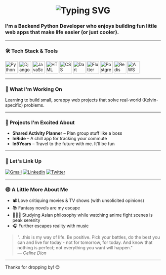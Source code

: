 <h1 align="center">
  <img src="https://readme-typing-svg.herokuapp.com?font=Caveat&weight=500&size=26&pause=1000&color=58A6FF&center=true&vCenter=true&width=435&lines=Hi%2C+I'm+Kelvin+%F0%9F%91%8B" alt="Typing SVG" />
</h1>

### I'm a Backend Python Developer who enjoys building fun little web apps that make life easier (or just cooler).

---

### 🛠️ Tech Stack & Tools

<p align="left">
  <img src="https://cdn.jsdelivr.net/gh/devicons/devicon/icons/python/python-original.svg" alt="Python" width="40" height="40"/>
  <img src="https://cdn.jsdelivr.net/gh/devicons/devicon/icons/django/django-plain.svg" alt="Django" width="40" height="40"/>
  <img src="https://cdn.jsdelivr.net/gh/devicons/devicon/icons/javascript/javascript-original.svg" alt="JavaScript" width="40" height="40"/>
  <img src="https://cdn.jsdelivr.net/gh/devicons/devicon/icons/html5/html5-original.svg" alt="HTML" width="40" height="40"/>
  <img src="https://cdn.jsdelivr.net/gh/devicons/devicon/icons/css3/css3-original.svg" alt="CSS" width="40" height="40"/>
  <img src="https://cdn.jsdelivr.net/gh/devicons/devicon/icons/dart/dart-original.svg" alt="Dart" width="40" height="40"/>
  <img src="https://cdn.jsdelivr.net/gh/devicons/devicon/icons/flutter/flutter-original.svg" alt="Flutter" width="40" height="40"/>
  <img src="https://cdn.jsdelivr.net/gh/devicons/devicon/icons/postgresql/postgresql-original.svg" alt="PostgreSQL" width="40" height="40"/>
  <img src="https://cdn.jsdelivr.net/gh/devicons/devicon/icons/redis/redis-original.svg" alt="Redis" width="40" height="40"/>
  <img src="https://cdn.jsdelivr.net/gh/devicons/devicon/icons/amazonwebservices/amazonwebservices-original-wordmark.svg" alt="AWS" width="40" height="40"/>
</p>

---

### 🔭 What I'm Working On
Learning to build small, scrappy web projects that solve real-world (Kelvin-specific) problems.

---

### 🚀 Projects I'm Excited About
- **Shared Activity Planner** – Plan group stuff like a boss  
- **InRide** – A chill app for tracking your commute  
- **In5Years** – Travel to the future with me. It'll be fun

---

### 🤝 Let's Link Up

[![Gmail](https://img.shields.io/badge/Gmail-D14836?style=for-the-badge&logo=gmail&logoColor=white)](mailto:akhigbek6@gmail.com)
[![LinkedIn](https://img.shields.io/badge/LinkedIn-blue?style=for-the-badge&logo=linkedin&logoColor=white)](https://www.linkedin.com/in/kelvinakhigbe/)
[![Twitter](https://img.shields.io/badge/X-000000?style=for-the-badge&logo=twitter&logoColor=white)](https://www.x.com/rash_nerd)

---

### 😄 A Little More About Me

- 📽️ Love critiquing movies & TV shows (with unsolicited opinions)
- 📚 Fantasy novels are my escape
- 🧘🏽‍♂️ Studying Asian philosophy while watching anime fight scenes is peak serenity
- 🎧 Further escapes reality with music

> "...this is my way of life. Be positive. Pick your battles, do the best you can and live for today - not for tomorrow, for today. And know that nothing is perfect; not everything you want will happen."  
> — *Celine Dion*

---

Thanks for dropping by! 😊
